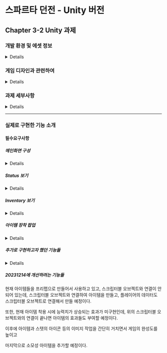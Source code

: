 # 스파르타 던전 - Unity 버전

## Chapter 3-2 Unity 과제

### 개발 환경 및 에셋 정보
<details>

#### 개발 환경
### Unity 2022.3.2f1

<br/>

#### 사용한 에셋

##### PixelWitchery
https://assetstore.unity.com/packages/2d/pixelwitchery-239673

<br/>

#### 사용한 폰트
##### 쿠키런 폰트
##### https://www.cookierunfont.com/

<br/>

#### 개발 기간
##### 2일 (20231212 ~ 20231213)
20231214 추가 개선 예정

<br/>

</details>

### 게임 디자인과 관련하여
<details>

이번 게임의 디자인은 이전에 만들었던 스파르타 던전을 콘솔에서 Unity버전으로 업그레이드 시키는 것이다.

단순히 이전에 만들었던 콘솔의 코드를 가져오는 것이 아니라,

지금까지 공부하며 쌓아왔던 경험치들을 녹여서 새롭게 게임을 만들려고 했으며,

이를 통해서 이전과 다르게 Class, Scriptable Object의 사용 및 다양한 Unity의 기능들을 활용하여 새롭게 만들었다.
  
</details>

### 과제 세부사항
<details>

#### 과제 개요
이전에 했던 C#의 내용을 유니티로 옮기는 내용이며 

배웠던 내용이 실제로 유니티에서 어떻게 적용되는지 연습해봅시다.

<br/>

#### 요구사항

##### 필수요구사항
1. 메인 화면 구성
  - 아이디
  - 레벨
  - 골드
  - Status 버튼 - 2. Stauts 보기
  - Inventory 버튼 - 3. Inventory 보기

<br/>

2. Status 보기
  - Status 버튼, Inventory 버튼 - 사라지기
  - 우측에 캐릭터 정보 표현
  - 뒤로가기 버튼을 누르면 1번 화면으로 이동

<br/>

3. Inventory 보기
  - Status 버튼, Inventory 버튼 - 사라지기
  - 우측에 Inventory 표시
  - 아이템을 클릭하면 장착관리
    - 아이템 장착 중 X : 장착 확인 팝업
    - 아이템 장착 중 O : 장착해제 확인 팝업
  - 장착중인 아이템은 표시
  - 뒤로가기 버튼을 누르면 1번 화면으로 이동

<br/>

##### 선택요구사항
1. 아이템 장착 팝업 업그레이드
  - 아이템을 클릭하면 해당 정보가 팝업에 나타나도록 적용
2. 상점 기능
  - 상점 버튼 추가
  - 구매 완류 후 팝업
  - 구매한 아이템은 인벤토리로 추가
  - 상점 아이템이 넘어간다면 스크롤 되게 적용

<br/>
  
</details>

----

### 실제로 구현한 기능 소개

#### 필수요구사항

##### 메인화면 구성

<details>

메인화면은 예시로 들어준 화면과 비슷하게 디자인하여 만들었다.
이 과정에서 원래는 에셋으로 받았던 이미지를 사용하였으나,
이후에 실제로 로스트아크에서 플레이 중인 캐릭터의 이미지와 능력치를 일부 가져와서 사용하였다.

![image](https://github.com/Lawrence1031/UnitySecondAssignment/assets/144416099/8fd7ef2e-79e5-4758-a7fa-a65cfc0f4c8a)

</details>

##### Status 보기

<details>
  

메인화면에서 '스테이터스' 버튼을 누르면 스테이터스 창이 보이며, 뒤로가기 버튼이 활성화 된다.

![image](https://github.com/Lawrence1031/UnitySecondAssignment/assets/144416099/2f12ae25-0746-486b-a7da-264c5cf43ee5)

</details>

##### Inventory 보기

<details>
  
메인화면에서 '인벤토리' 버튼을 누르면 인벤토리 창이 보이며, 뒤로가기 버튼이 활성화 된다.
인벤토리에서는 아이템 수가 9개까지 표시되며, 9개가 넘어가는 경우에는 페이지 형식으로 다음 페이지에 추가되게 구현하였다.
지금 5페이지까지 인벤토리가 존재하며(총 45개의 아이템을 보유할 수 있음)
이후에 46개째되는 아이템이 추가된다면 페이지 수가 추가되도록 구현할 예정이다.

![image](https://github.com/Lawrence1031/UnitySecondAssignment/assets/144416099/ee402468-2bff-4f01-a75e-f1d3d85dcbcc)

</details>

##### 아이템 장착 팝업

<details>
  

이는 처음부터 선택요구사항에 맞도록 디자인을 설계하였다.
아래의 그림과 같이, 선택한 아이템의 이미지, 이름, 설명을 가져오도록 만들었으며,
아이템 장착 후에는 '장착하시겠습니까?' 라는 문구가 '해제하시겠습니까?'라고 바뀌게 Equip의 상태에 따라 변경되도록 하였으며,
이후에 소모성 아이템의 경우에는 '사용하시겠습니까?'라고 문구가 바뀌게 구현할 예정이다.

![image](https://github.com/Lawrence1031/UnitySecondAssignment/assets/144416099/5e0a8acc-d8ab-4d4b-ad13-df03a0a9d641)

</details>

##### 추가로 구현하고자 했던 기능들

<details>
  

강의에서 장착 아이템과 소모성 아이템을 만들었던 것을 공부하고자,
이 게임에서도 스크립터블 오브젝트를 이용하여 장착 아이템과 소모성 아이템을 구분하여 만들었으며,

![image](https://github.com/Lawrence1031/UnitySecondAssignment/assets/144416099/db3ba8c8-5a49-4c87-b80a-5474014371b3)
![image](https://github.com/Lawrence1031/UnitySecondAssignment/assets/144416099/af02b143-a786-41d8-87c0-452a7d9c113c)

아이템을 만드는 과정에서 가격도 만들어서 상점 기능까지 구현하고자 하였다.

</details>

##### 20231214에 개선하려는 기능들

현재 아이템들을 프리펩으로 만들어서 사용하고 있고, 스크립터블 오브젝트와 연결이 안되어 있는데,
스크립터블 오브젝트와 연결하여 아이템을 만들고, 플레이어의 데이터도 스크립터블 오브젝트로 연결해서 만들 예정이다.

또한, 현재 아이템 착용 시에 능력치가 상승되는 효과가 미구현인데, 위의 스크립터블 오브젝트와의 연결이 끝나면
아이템의 효과들도 부여할 예정이다.

이후에 아이템과 스텟의 아이콘 등의 이미지 작업을 간단히 거치면서 게임의 완성도를 높이고

마지막으로 소모성 아이템을 추가할 예정이다.
